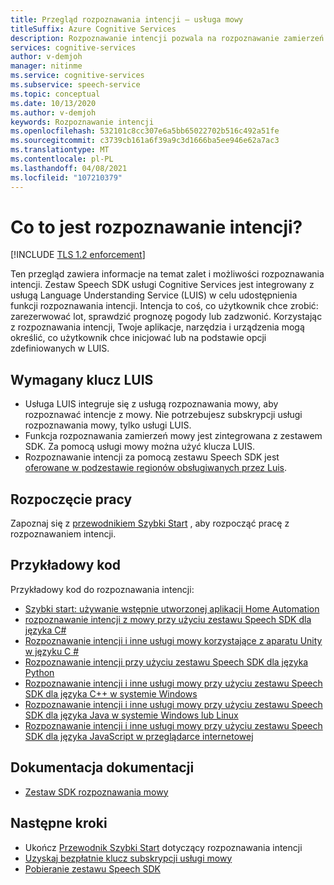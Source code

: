 ```yaml
---
title: Przegląd rozpoznawania intencji — usługa mowy
titleSuffix: Azure Cognitive Services
description: Rozpoznawanie intencji pozwala na rozpoznawanie zamierzeń użytkowników wstępnie zdefiniowanych. Ten artykuł zawiera omówienie zalet i możliwości usługi rozpoznawania intencji.
services: cognitive-services
author: v-demjoh
manager: nitinme
ms.service: cognitive-services
ms.subservice: speech-service
ms.topic: conceptual
ms.date: 10/13/2020
ms.author: v-demjoh
keywords: Rozpoznawanie intencji
ms.openlocfilehash: 532101c8cc307e6a5bb65022702b516c492a51fe
ms.sourcegitcommit: c3739cb161a6f39a9c3d1666ba5ee946e62a7ac3
ms.translationtype: MT
ms.contentlocale: pl-PL
ms.lasthandoff: 04/08/2021
ms.locfileid: "107210379"
---
```

# <a name="what-is-intent-recognition"></a>Co to jest rozpoznawanie intencji?

[!INCLUDE [TLS 1.2 enforcement](../../../includes/cognitive-services-tls-announcement.md)]

Ten przegląd zawiera informacje na temat zalet i możliwości rozpoznawania intencji. Zestaw Speech SDK usługi Cognitive Services jest integrowany z usługą Language Understanding Service (LUIS) w celu udostępnienia funkcji rozpoznawania intencji. Intencja to coś, co użytkownik chce zrobić: zarezerwować lot, sprawdzić prognozę pogody lub zadzwonić.
Korzystając z rozpoznawania intencji, Twoje aplikacje, narzędzia i urządzenia mogą określić, co użytkownik chce inicjować lub na podstawie opcji zdefiniowanych w LUIS.

## <a name="luis-key-required"></a>Wymagany klucz LUIS

* Usługa LUIS integruje się z usługą rozpoznawania mowy, aby rozpoznawać intencje z mowy. Nie potrzebujesz subskrypcji usługi rozpoznawania mowy, tylko usługi LUIS.
* Funkcja rozpoznawania zamierzeń mowy jest zintegrowana z zestawem SDK. Za pomocą usługi mowy można użyć klucza LUIS.
* Rozpoznawanie intencji za pomocą zestawu Speech SDK jest [oferowane w podzestawie regionów obsługiwanych przez Luis](./regions.md#intent-recognition).

## <a name="get-started"></a>Rozpoczęcie pracy

Zapoznaj się z [przewodnikiem Szybki Start](get-started-intent-recognition.md) , aby rozpocząć pracę z rozpoznawaniem intencji.

## <a name="sample-code"></a>Przykładowy kod

Przykładowy kod do rozpoznawania intencji:

* [Szybki start: używanie wstępnie utworzonej aplikacji Home Automation](../luis/luis-get-started-create-app.md)
* [rozpoznawanie intencji z mowy przy użyciu zestawu Speech SDK dla języka C#](./how-to-recognize-intents-from-speech-csharp.md)
* [Rozpoznawanie intencji i inne usługi mowy korzystające z aparatu Unity w języku C #](https://github.com/Azure-Samples/cognitive-services-speech-sdk/tree/master/samples/unity/speechrecognizer)
* [Rozpoznawanie intencji przy użyciu zestawu Speech SDK dla języka Python](https://github.com/Azure-Samples/cognitive-services-speech-sdk/tree/master/samples/python/console)
* [Rozpoznawanie intencji i inne usługi mowy przy użyciu zestawu Speech SDK dla języka C++ w systemie Windows](https://github.com/Azure-Samples/cognitive-services-speech-sdk/tree/master/samples/cpp/windows/console)
* [Rozpoznawanie intencji i inne usługi mowy przy użyciu zestawu Speech SDK dla języka Java w systemie Windows lub Linux](https://github.com/Azure-Samples/cognitive-services-speech-sdk/tree/master/samples/java/jre/console)
* [Rozpoznawanie intencji i inne usługi mowy przy użyciu zestawu Speech SDK dla języka JavaScript w przeglądarce internetowej](https://github.com/Azure-Samples/cognitive-services-speech-sdk/tree/master/samples/js/browser)

## <a name="reference-docs"></a>Dokumentacja dokumentacji

* [Zestaw SDK rozpoznawania mowy](./speech-sdk.md)

## <a name="next-steps"></a>Następne kroki

* Ukończ [Przewodnik Szybki Start](get-started-intent-recognition.md) dotyczący rozpoznawania intencji
* [Uzyskaj bezpłatnie klucz subskrypcji usługi mowy](overview.md#try-the-speech-service-for-free)
* [Pobieranie zestawu Speech SDK](speech-sdk.md)